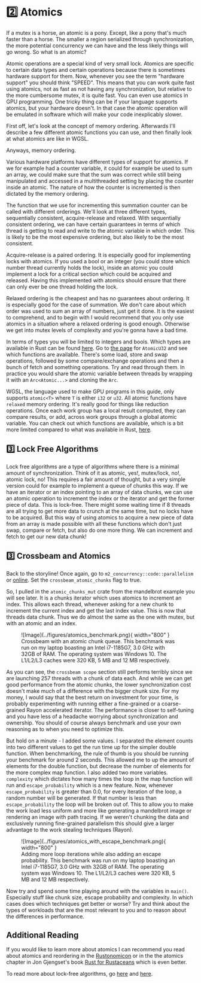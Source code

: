 # 2️⃣ Atomics
If a mutex is a horse, an atomic is a pony. Except, like a pony that's much faster than a horse.
The smaller a region serialized through synchronization, the more potential concurrency we can have
and the less likely things will go wrong. So what is an atomic?

Atomic operations are a special kind of very small lock. Atomics are specific to certain data types
and certain operations because there is sometimes hardware support for them. Now, whenever you see
the term "hardware support" you should think "SPEED". This means that you can work quite fast using
atomics, not as fast as not having any synchronization, but relative to the more cumbersome
mutex, it is quite fast. You can even use atomics in GPU programming. One tricky thing can be if
your language supports atomics, but your hardware doesn't. In that case the atomic operation will
be emulated in software which will make your code inexplicably slower.

First off, let's look at the concept of memory ordering. Afterwards I'll describe a few different
atomic functions you can use, and then finally look at what atomics are like in WGSL.

Anyways, memory ordering.

Various hardware platforms have different types of support for atomics. If we for
example had a counter variable, it could for example be used to sum an array, we could make sure that
the sum was correct while still being manipulated and accessed in a multithreaded setting by placing
the counter inside an atomic. The nature of how the counter is incremented is then dictated by the
memory ordering.

The function that we use for incrementing this summation counter can be called with
different orderings. We'll look at three different types, sequentially consistent, acquire-release
and relaxed. With sequentially consistent ordering, we can have certain guarantees in terms of which
thread is getting to read and write to the atomic variable in which order. This is likely to be
the most expensive ordering, but also likely to be the most consistent.

Acquire-release is a paired ordering. It is especially good for implementing locks with atomics.
If you used a bool or an integer (you could store which number thread currently holds the lock),
inside an atomic you could implement a lock for a critical section which could be acquired
and released. Having this implemented with atomics should ensure that there can only ever
be one thread holding the lock.

Relaxed ordering is the cheapest and has no guarantees about ordering. It is especially good for
the case of summation. We don't care about which order was used to sum an array of numbers, just
get it done. It is the easiest to comprehend, and to begin with I would recommend that you only
use atomics in a situation where a relaxed ordering is good enough. Otherwise we get into mutex
levels of complexity and you're gonna have a bad time.

In terms of types you will be limited to integers and bools. Which types are available in Rust
can be found [here](https://doc.rust-lang.org/std/sync/atomic/). Go to
[the page](https://doc.rust-lang.org/std/sync/atomic/struct.AtomicU32.html)
for ```AtomicU32``` and see which functions are available. There's some load, store and swap
operations, followed by some compare/exchange operations and then a bunch of fetch and something
operations. Try and read through them. In practice you would share the atomic variable between threads
by wrapping it with an ```Arc<Atomic...>``` and cloning the ```Arc```.

WGSL, the language used to make GPU programs in this guide, only supports ```atomic<T>``` where ```T```
is either ```i32``` or ```u32```. All atomic functions have ```relaxed``` memory ordering. It's really
good for things like reduction operations. Once each work group has a local result computed, they can
compare results, or add, across work groups through a global atomic variable. You can check out which
functions are available, which is a bit more limited compared to what was available in Rust,
[here](https://www.w3.org/TR/WGSL/#atomic-builtin-functions).

## 3️⃣ Lock Free Algorithms
Lock free algorithms are a type of algorithms where there is a minimal amount of synchronization. Think of it as
atomic, yes!, mutex/lock, no!, atomic lock, no! This requires a fair amount of thought, but a very simple version
could for example to implement a queue of chunks this way. If we have an iterator or an index pointing to an array
of data chunks, we can use an atomic operation to increment the index or the iterator and get the former piece of
data. This is lock-free. There might some waiting time if 8 threads are all trying to get more data to crunch at
the same time, but no locks have to be acquired. But this way of using atomics to acquire a new piece of data
from an array is made possible with all these functions which don't just swap, compare or fetch, but also
do one more thing. We can increment and fetch to get our new data chunk!

## 3️⃣ Crossbeam and Atomics
Back to the storyline! Once again, go to ```m2_concurrency::code::parallelism``` or
[online](https://github.com/absorensen/the-guide/tree/main/m2_concurrency/code/parallelism).
Set the ```crossbeam_atomic_chunks``` flag to true.

So, I pulled in the ```atomic_chunks_mut``` crate from the mandelbrot example you will see later.
It is a chunks iterator which uses atomics to increment an index. This allows each thread, whenever
asking for a new chunk to increment the current index and get the last index value. This is now
that threads data chunk. Thus we do almost the same as the one with mutex, but with an atomic
and an index.

<figure markdown>
![Image](../figures/atomics_benchmark.png){ width="800" }
<figcaption>
Crossbeam with an atomic chunk queue.
This benchmark was run on my laptop boasting an Intel i7-1185G7, 3.0 GHz with 32GB of RAM. The operating system was
Windows 10. The L1/L2/L3 caches were 320 KB, 5 MB and 12 MB respectively.
</figcaption>
</figure>

As you can see, the ```crossbeam scope``` section still performs terribly since we are launching 257 threads with
a chunk of data each. And while we can get good performance from the atomic chunks, the lower synchronization cost
doesn't make much of a difference with the bigger chunk size. For my money, I would say that the best return on
investment for your time, is probably experimenting with running either a fine-grained or a coarse-grained
Rayon accelerated iterator. The performance is closer to self-tuning and you have less of a headache worrying
about synchronization and ownership. You should of course always benchmark and use your own reasoning as to when
you need to optimize this.

But hold on a minute - I added some values. I separated the element counts into two different values to get the
run time up for the simpler double function. When benchmarking, the rule of thumb is you should be running your
benchmark for around 2 seconds. This allowed me to up the amount of elements for the double function, but decrease
the number of elements for the more complex map function. I also added two more variables. ```complexity``` which
dictates how many times the loop in the map function will run and ```escape_probability``` which is a new feature.
Now, whenever ```escape_probability``` is greater than 0.0, for every iteration of the loop, a random number will
be generated. If that number is less than ```escape_probability``` the loop will be broken out of. This to allow
you to make the work load less uniform and more like generating a mandelbrot image or rendering an image with
path tracing. If we weren't chunking the data and exclusively running fine-grained parallelism this should
give a larger advantage to the work stealing techniques (Rayon).

<figure markdown>
![Image](../figures/atomics_with_escape_benchmark.png){ width="800" }
<figcaption>
Adding more loop iterations while also adding an escape probability.
This benchmark was run on my laptop boasting an Intel i7-1185G7, 3.0 GHz with 32GB of RAM. The operating system was
Windows 10. The L1/L2/L3 caches were 320 KB, 5 MB and 12 MB respectively.
</figcaption>
</figure>

Now try and spend some time playing around with the variables in ```main()```.
Especially stuff like chunk size, escape probability and complexity. In which cases does which techniques get
better or worse? Try and think about the types of workloads that are the most relevant to you and to reason
about the differences in performance.

## Additional Reading
If you would like to learn more about atomics I can recommend you read about atomics and reordering in the
[Rustonomicon][0] or in the the atomics chapter in Jon Gjengset's book [Rust for Rustaceans][1]
which is even better.

To read more about lock-free algorithms, go [here][2] and [here][3].

[0]: https://doc.rust-lang.org/nomicon/atomics.html
[1]: https://nostarch.com/rust-rustaceans
[2]: https://en.wikipedia.org/wiki/Non-blocking_algorithm
[3]: https://www.cs.cmu.edu/~410-s05/lectures/L31_LockFree.pdf
